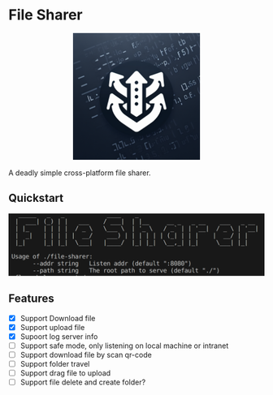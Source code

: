 # File Sharer
<p align="center"><img src="file-sharer.png" width=250/></p>

A deadly simple cross-platform file sharer.

## Quickstart
![help](help.png)

## Features
- [x] Support Download file
- [x] Support upload file
- [x] Supoort log server info
- [ ] Support safe mode, only listening on local machine or intranet
- [ ] Support download file by scan qr-code
- [ ] Support folder travel
- [ ] Support drag file to upload
- [ ] Support file delete and create folder?